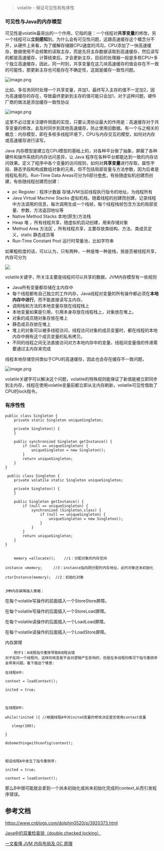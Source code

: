 > volatile - 保证可见性和有序性

### 可见性与Java的内存模型

可见性是volatile最突出的一个作用，它指的是：一个线程对**共享变量**的修改，另一个线程可以**立刻感知**到。为什么会有可见性问题，这跟高速缓存这个概念分不开，从硬件上来看，为了缓解存储跟CPU速度的鸿沟，CPU添加了一快高速缓存，数据使用不会频繁的读取主存，而是先将主存数据读取到高速缓存，然后读写的都是高速缓存，计算结束后，才会更新主存，目前的处理器一般是多核CPU+多个独立高速缓存，因此，同一时刻，共享变量在这几块高速缓存的值会存在不一致的可能性，那更新主存也可能存在不确定性，这就是缓存一致性问题。

![image.png](https://p3-juejin.byteimg.com/tos-cn-i-k3u1fbpfcp/59dc737dae3345aaa4178d587060c8fb~tplv-k3u1fbpfcp-watermark.image?)

比如，多任务同时处理一个共享变量，并加1，最终写入主存的值不一定加2，因为高速缓存的存在，导致最终更新到主存的值可能只会加1，对于这种问题，硬件厂商的做法是添加缓存一致性协议

![image.png](https://p9-juejin.byteimg.com/tos-cn-i-k3u1fbpfcp/e8561379c17e473a87b7cf4b2a95b841~tplv-k3u1fbpfcp-watermark.image?)

这里不必过度关注硬件侧面的实现，只要认清协议最大的作用是：高速缓存对于共享变量的修改，会及时同步到其他高速缓存，防止使用旧数据。有一个与之相关的概念：内存模型，即在多核多线程环境下，CPU与内存交互的模型，如何对内存或高速缓存进行读写。
 
 Java 内存模型是建立在CPU模型的基础上的，对各种平台做了抽象，屏蔽了各种硬件和操作系统的内存访问差异，让 Java 程序在各种平台都能达到一致的内存访问效果。定义了程序中各个变量的访问规则，如何对**共享变量**进行存取，属性字段、静态字段和构成数组对象的元素，但不包括局部变量与方法参数，因为后者是线程私有的。Run-Time Data Areas可分为6部分[参考](https://docs.oracle.com/javase/specs/jvms/se8/html/jvms-2.html#jvms-2.5)，有些随虚拟机创建而创建，有些随线程创建而创建：

* pc Register：程序计数器  存储JVM当前线程执行指令的地址，为线程所有
* Java Virtual Machine Stacks  虚拟机栈，随着线程的创建而创建，记录线程中方法调用的信息，每次调用生成一个栈帧，每个线程栈帧包含方法的局部变量、参数、方法返回地址等
* Native Method Stacks 本地(原生)方法栈
*  Heap 堆 ，所有线程共享，随虚拟机启动创建，用来存储对象
*  Method Area 方法区 ，所有线程共享，主要存放类结构、方法、类成员定义，static 静态成员等
*  Run-Time Constant Pool  运行时常量池，比如字符串

如果粗粒度的话，可以认为，只有两种，一种是堆一种是栈，按是否被线程共享，内存可分为

 ![](https://static001.infoq.cn/resource/image/b4/62/b4ff890142874a6cbef1ad7a80eb7462.png) 
 
 volatile关键字，所关注主要是线程间可以共享的数据，JVM内存模型有一些规则

*  Java所有变量都存储在主内存中
*  每个线程都有自己独立的工作内存，Java线程对变量的所有操作都必须在**本地内存中进行**，而不能直接读写主内存。
*  调用栈和方法的本地变量存放在线程栈上
*  本地变量如果是引用，引用本身存放在线程栈上，对象放在堆上。
*  对象的成员随对象存放在堆上 
*  静态成员存放在堆上
*  堆上的对象可以被多线程访问，线程访问对象的成员变量时，都在线程的本地内存中拥有这个成员变量的私有拷贝。
*  不同的线程之间无法直接访问对方本地内存中的变量，线程间变量值的传递需要通过主内存来完成

线程本地存储空间类似于CPU的高速缓存，因此也会存在缓存不一致问题，

![image.png](https://p1-juejin.byteimg.com/tos-cn-i-k3u1fbpfcp/afef663c05084bc0af2ed786834d2bb3~tplv-k3u1fbpfcp-watermark.image?)

volatile关键字可以解决这个问题，volatile的特殊规则能保证了新值能被立即同步到主内存，线程在使用volatile变量前都立即从主内存刷新，volatile可见性借助了CPU的lock指令。

### 有序性性
	
	public class Singleton {
	    private static Singleton uniqueSingleton;
	
	    private Singleton() {
	    }
	
	    public synchronized Singleton getInstance() {
	        if (null == uniqueSingleton) {
	            uniqueSingleton = new Singleton();
	        }
	        return uniqueSingleton;
	    }
	}

	 public class Singleton {
	    private volatile static Singleton uniqueSingleton;
	
	    private Singleton() {
	    }
	
	    public Singleton getInstance() {
	        if (null == uniqueSingleton) {
	            synchronized (Singleton.class) {
	                if (null == uniqueSingleton) {
	                    uniqueSingleton = new Singleton();
	                }
	            }
	        }
	        return uniqueSingleton;
	    }
	}
	
	
		memory =allocate();    //1：分配对象的内存空间 
	
	instance =memory;     //3：instance指向刚分配的内存地址，此时对象还未初始化
	
	ctorInstance(memory);  //2：初始化对象
	
	
	JMM内存屏障插入策略：


在每个volatile写操作的前面插入一个StoreStore屏障。

在每个volatile写操作的后面插入一个StoreLoad屏障。

在每个volatile读操作的后面插入一个LoadLoad屏障。

在每个volatile读操作的后面插入一个LoadStore屏障。
 

内存屏障


	
	
		例子1：A线程指令重排导致B线程出错
	对于在同一个线程内，这样的改变是不会对逻辑产生影响的，但是在多线程的情况下指令重排序会带来问题。看下面这个情景:
	
	在线程A中:
	
	context = loadContext();
	
	inited = true;
	
	 
	
	在线程B中:
	
	while(!inited ){ //根据线程A中对inited变量的修改决定是否使用context变量
	
	   sleep(100);
	
	}
	
	doSomethingwithconfig(context);
	
	 
	
	假设线程A中发生了指令重排序:
	
	inited = true;
	
	context = loadContext();
	
	 
	
那么B中很可能就会拿到一个尚未初始化或尚未初始化完成的context,从而引发程序错误。
	
	 


## 	参考文档

https://www.cnblogs.com/dolphin0520/p/3920373.html

[Java中的双重检查锁（double checked locking）](https://www.cnblogs.com/xz816111/p/8470048.html)

[一文看懂 JVM 内存布局及 GC 原理](https://www.infoq.cn/article/3wyretkqrhivtw4frmr3)